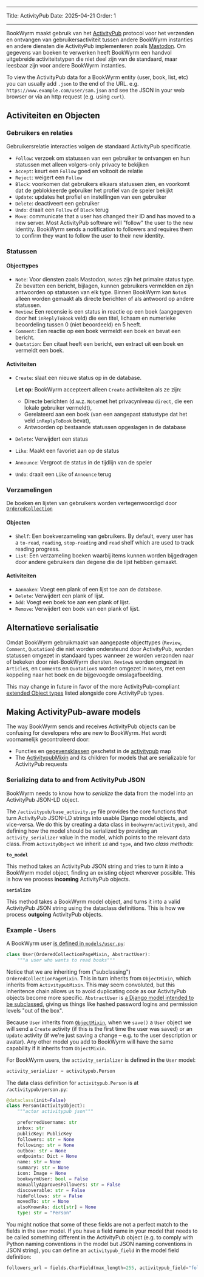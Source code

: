 - - -
Title: ActivityPub Date: 2025-04-21 Order: 1
- - -

BookWyrm maakt gebruik van het [ActivityPub](http://activitypub.rocks/) protocol voor het verzenden en ontvangen van gebruikersactiviteit tussen andere BookWyrm instanties en andere diensten die ActivityPub implementeren zoals [Mastodon](https://joinmastodon.org/). Om gegevens van boeken te verwerken heeft BookWyrm een handvol uitgebreide activiteitstypen die niet deel zijn van de standaard, maar leesbaar zijn voor andere BookWyrm instanties.

To view the ActivityPub data for a BookWyrm entity (user, book, list, etc) you can usually add `.json` to the end of the URL. e.g. `https://www.example.com/user/sam.json` and see the JSON in your web browser or via an http request (e.g. using `curl`).

## Activiteiten en Objecten

### Gebruikers en relaties
Gebruikersrelatie interacties volgen de standaard ActivityPub specificatie.

- `Follow`: verzoek om statussen van een gebruiker te ontvangen en hun statussen met alleen volgers-only privacy te bekijken
- `Accept`: keurt een `Follow` goed en voltooit de relatie
- `Reject`: weigert een `Follow`
- `Block`: voorkomen dat gebruikers elkaars statussen zien, en voorkomt dat de geblokkeerde gebruiker het profiel van de speler bekijkt
- `Update`: updates het profiel en instellingen van een gebruiker
- `Delete`: deactiveert een gebruiker
- `Undo`: draait een `Follow` of `Block` terug
- `Move`: communicate that a user has changed their ID and has moved to a new server. Most ActivityPub software will "follow" the user to the new identity. BookWyrm sends a notification to followers and requires them to confirm they want to follow the user to their new identity.

### Statussen
#### Objecttypes

- `Note`: Voor diensten zoals Mastodon, `Note`s zijn het primaire status type. Ze bevatten een bericht, bijlagen, kunnen gebruikers vermelden en zijn antwoorden op statussen van elk type. Binnen BookWyrm kan `Note`s alleen worden gemaakt als directe berichten of als antwoord op andere statussen.
- `Review`: Een recensie is een status in reactie op een boek (aangegeven door het `inReplyToBook` veld) die een titel, lichaam en numerieke beoordeling tussen 0 (niet beoordeeld) en 5 heeft.
- `Comment`: Een reactie op een boek vermeldt een boek en bevat een bericht.
- `Quotation`: Een citaat heeft een bericht, een extract uit een boek en vermeldt een boek.

#### Activiteiten

- `Create`: slaat een nieuwe status op in de database.

    **Let op**: BookWyrm accepteert alleen `Create` activiteiten als ze zijn:

    - Directe berichten (d.w.z. `Note`met het privacyniveau `direct`, die een lokale gebruiker vermeldt),
    - Gerelateerd aan een boek (van een aangepast statustype dat het veld `inReplyToBook` bevat),
    - Antwoorden op bestaande statussen opgeslagen in de database

- `Delete`: Verwijdert een status
- `Like`: Maakt een favoriet aan op de status
- `Announce`: Vergroot de status in de tijdlijn van de speler
- `Undo`: draait een `Like` of `Announce` terug

### Verzamelingen
De boeken en lijsten van gebruikers worden vertegenwoordigd door [`OrderedCollection`](https://www.w3.org/TR/activitystreams-vocabulary/#dfn-orderedcollection)

#### Objecten

- `Shelf`: Een boekverzameling van gebruikers. By default, every user has a `to-read`, `reading`, `stop-reading` and `read` shelf which are used to track reading progress.
- `List`: Een verzameling boeken waarbij items kunnen worden bijgedragen door andere gebruikers dan degene die de lijst hebben gemaakt.

#### Activiteiten

- `Aanmaken`: Voegt een plank of een lijst toe aan de database.
- `Delete`: Verwijdert een plank of lijst.
- `Add`: Voegt een boek toe aan een plank of lijst.
- `Remove`: Verwijdert een boek van een plank of lijst.

## Alternatieve serialisatie
Omdat BookWyrm gebruikmaakt van aangepaste objecttypes (`Review`, `Comment`, `Quotation`) die niet worden ondersteund door ActivityPub, worden statussen omgezet in standaard types wanneer ze worden verzonden naar of bekeken door niet-BookWyrm diensten. `Review`s worden omgezet in `Article`s, en `Comment`s en `Quotation`s worden omgezet in `Note`s, met een koppeling naar het boek en de bijgevoegde omslagafbeelding.

This may change in future in favor of the more ActivityPub-compliant [extended Object types](https://www.w3.org/TR/activitystreams-core/#fig-following-is-an-example-object-that-uses-the-id-and-type-properties-to-express-the-global-identifier-and-object-type) listed alongside core ActivityPub types.

## Making ActivityPub-aware models

The way BookWyrm sends and receives ActivityPub objects can be confusing for developers who are new to BookWyrm. Het wordt voornamelijk gecontroleerd door:

* Functies en [gegevensklassen](https://docs.python.org/3/library/dataclasses.html) geschetst in de [activitypub](https://github.com/bookwyrm-social/bookwyrm/tree/main/bookwyrm/activitypub) map
* The [ActivitypubMixin](https://github.com/bookwyrm-social/bookwyrm/blob/c458cdcb992a36f3c4a06752499461c3dd991e07/bookwyrm/models/activitypub_mixin.py#L40) and its children for models that are serializable for ActivityPub requests

### Serializing data to and from ActivityPub JSON

BookWyrm needs to know how to _serialize_ the data from the model into an ActivityPub JSON-LD object.

The `/activitypub/base_activity.py` file provides the core functions that turn ActivityPub JSON-LD strings into usable Django model objects, and vice-versa. We do this by creating a data class in `bookwyrm/activitypub`, and defining how the model should be serialized by providing an `activity_serializer` value in the model, which points to the relevant data class. From `ActivityObject` we inherit `id` and `type`, and two _class methods_:

**`to_model`**

This method takes an ActivityPub JSON string and tries to turn it into a BookWyrm model object, finding an existing object wherever possible. This is how we process **incoming** ActivityPub objects.

**`serialize`**

This method takes a BookWyrm model object, and turns it into a valid ActivityPub JSON string using the dataclass definitions. This is how we process **outgoing** ActivityPub objects.

### Example - Users

A BookWyrm user [is defined in `models/user.py`](https://github.com/bookwyrm-social/bookwyrm/blob/main/bookwyrm/models/user.py):

```py
class User(OrderedCollectionPageMixin, AbstractUser):
    """a user who wants to read books"""
```
Notice that we are inheriting from ("subclassing") `OrderedCollectionPageMixin`. This in turn inherits from `ObjectMixin`, which inherits from `ActivitypubMixin`. This may seem convoluted, but this inheritence chain allows us to avoid duplicating code as our ActivityPub objects become more specific. `AbstractUser` is [a Django model intended to be subclassed](https://docs.djangoproject.com/en/5.1/topics/auth/customizing/#specifying-custom-user-model), giving us things like hashed password logins and permission levels "out of the box".

Because `User` inherits from [`ObjectMixin`](https://github.com/bookwyrm-social/bookwyrm/blob/c458cdcb992a36f3c4a06752499461c3dd991e07/bookwyrm/models/activitypub_mixin.py#L213), when we `save()` a `User` object we will send a `Create` activity (if this is the first time the user was saved) or an `Update` activity (if we're just saving a change – e.g. to the user description or avatar). Any other model you add to BookWyrm will have the same capability if it inherits from `ObjectMixin`.

For BookWyrm users, the `activity_serializer` is defined in the `User` model:

```py
activity_serializer = activitypub.Person
```

The data class definition for `activitypub.Person` is at `/activitypub/person.py`:

```py
@dataclass(init=False)
class Person(ActivityObject):
    """actor activitypub json"""

    preferredUsername: str
    inbox: str
    publicKey: PublicKey
    followers: str = None
    following: str = None
    outbox: str = None
    endpoints: Dict = None
    name: str = None
    summary: str = None
    icon: Image = None
    bookwyrmUser: bool = False
    manuallyApprovesFollowers: str = False
    discoverable: str = False
    hideFollows: str = False
    movedTo: str = None
    alsoKnownAs: dict[str] = None
    type: str = "Person"
```

You might notice that some of these fields are not a perfect match to the fields in the `User` model. If you have a field name in your model that needs to be called something different in the ActivityPub object (e.g. to comply with Python naming conventions in the model but JSON naming conventions in JSON string), you can define an `activitypub_field` in the model field definition:

```py
followers_url = fields.CharField(max_length=255, activitypub_field="followers")
```
